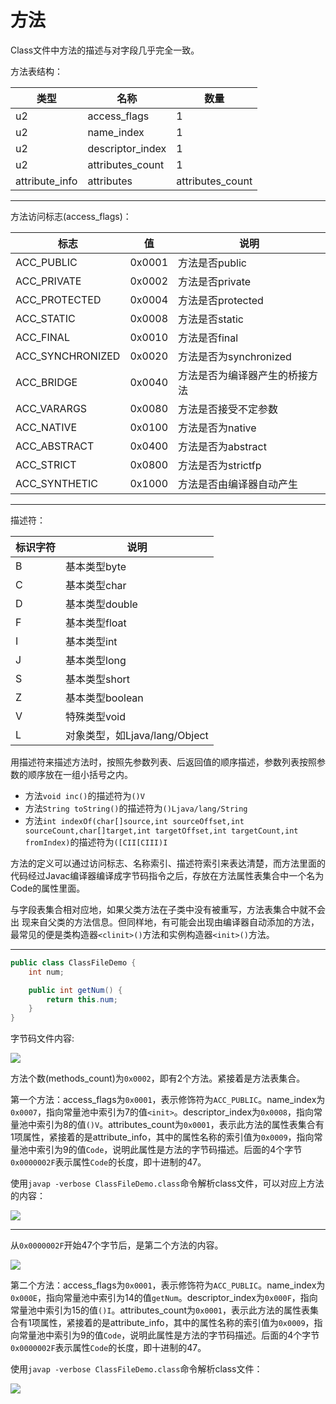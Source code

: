 # 方法

Class文件中方法的描述与对字段几乎完全一致。

方法表结构：

| 类型         | 名称           | 数量           |
| -------------- | ---------------- | ---------------- |
| u2             | access_flags     | 1                |
| u2             | name_index       | 1                |
| u2             | descriptor_index | 1                |
| u2             | attributes_count | 1                |
| attribute_info | attributes       | attributes_count |

---

方法访问标志(access_flags)：

| 标志           | 值    | 说明                         |
| ---------------- | ------ | ------------------------------ |
| ACC_PUBLIC       | 0x0001 | 方法是否public             |
| ACC_PRIVATE      | 0x0002 | 方法是否private            |
| ACC_PROTECTED    | 0x0004 | 方法是否protected          |
| ACC_STATIC       | 0x0008 | 方法是否static             |
| ACC_FINAL        | 0x0010 | 方法是否final              |
| ACC_SYNCHRONIZED | 0x0020 | 方法是否为synchronized    |
| ACC_BRIDGE       | 0x0040 | 方法是否为编译器产生的桥接方法 |
| ACC_VARARGS      | 0x0080 | 方法是否接受不定参数 |
| ACC_NATIVE       | 0x0100 | 方法是否为native          |
| ACC_ABSTRACT     | 0x0400 | 方法是否为abstract        |
| ACC_STRICT       | 0x0800 | 方法是否为strictfp        |
| ACC_SYNTHETIC    | 0x1000 | 方法是否由编译器自动产生 |

---

描述符：

| 标识字符 | 说明                        |
| -------- | ----------------------------- |
| B        | 基本类型byte              |
| C        | 基本类型char              |
| D        | 基本类型double            |
| F        | 基本类型float             |
| I        | 基本类型int               |
| J        | 基本类型long              |
| S        | 基本类型short             |
| Z        | 基本类型boolean           |
| V        | 特殊类型void              |
| L        | 对象类型，如Ljava/lang/Object |

用描述符来描述方法时，按照先参数列表、后返回值的顺序描述，参数列表按照参数的顺序放在一组小括号之内。

- 方法`void inc()`的描述符为`()V`
- 方法`String toString()`的描述符为`()Ljava/lang/String`
- 方法`int indexOf(char[]source,int sourceOffset,int sourceCount,char[]target,int targetOffset,int targetCount,int fromIndex)`的描述符为`([CII[CIII)I`

方法的定义可以通过访问标志、名称索引、描述符索引来表达清楚，而方法里面的代码经过Javac编译器编译成字节码指令之后，存放在方法属性表集合中一个名为Code的属性里面。

与字段表集合相对应地，如果父类方法在子类中没有被重写，方法表集合中就不会出
现来自父类的方法信息。但同样地，有可能会出现由编译器自动添加的方法，最常见的便是类构造器`<clinit>()`方法和实例构造器`<init>()`方法。

---

```java
public class ClassFileDemo {
    int num;

    public int getNum() {
        return this.num;
    }
}
```

字节码文件内容:

![](./img/class_file6.png)

方法个数(methods_count)为`0x0002`，即有2个方法。紧接着是方法表集合。

第一个方法：access_flags为`0x0001`，表示修饰符为`ACC_PUBLIC`。name_index为`0x0007`，指向常量池中索引为7的值`<init>`。descriptor_index为`0x0008`，指向常量池中索引为8的值`()V`。attributes_count为`0x0001`，表示此方法的属性表集合有1项属性，紧接着的是attribute_info，其中的属性名称的索引值为`0x0009`，指向常量池中索引为9的值`Code`，说明此属性是方法的字节码描述。后面的4个字节`0x0000002F`表示属性`Code`的长度，即十进制的47。

使用`javap -verbose ClassFileDemo.class`命令解析class文件，可以对应上方法的内容：

![](./img/javap5.png)

---

从`0x0000002F`开始47个字节后，是第二个方法的内容。

![](./img/class_file9.png)

第二个方法：access_flags为`0x0001`，表示修饰符为`ACC_PUBLIC`。name_index为`0x000E`，指向常量池中索引为14的值`getNum`。descriptor_index为`0x000F`，指向常量池中索引为15的值`()I`。attributes_count为`0x0001`，表示此方法的属性表集合有1项属性，紧接着的是attribute_info，其中的属性名称的索引值为`0x0009`，指向常量池中索引为9的值`Code`，说明此属性是方法的字节码描述。后面的4个字节`0x0000002F`表示属性`Code`的长度，即十进制的47。

使用`javap -verbose ClassFileDemo.class`命令解析class文件：

![](./img/javap8.png)
